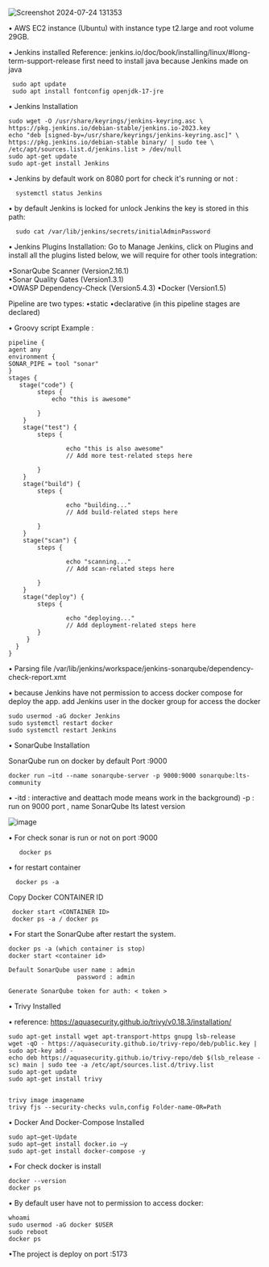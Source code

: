 ![Screenshot 2024-07-24 131353](https://github.com/user-attachments/assets/8b910df9-c00d-4cab-9b15-31ece67f0159)

• AWS EC2 instance (Ubuntu) with instance type t2.large and root volume 29GB.

• Jenkins installed
    Reference:  jenkins.io/doc/book/installing/linux/#long-term-support-release 
    first need to install java because Jenkins made on java
    
     sudo apt update
     sudo apt install fontconfig openjdk-17-jre


• Jenkins Installation

    sudo wget -O /usr/share/keyrings/jenkins-keyring.asc \
    https://pkg.jenkins.io/debian-stable/jenkins.io-2023.key
    echo "deb [signed-by=/usr/share/keyrings/jenkins-keyring.asc]" \
    https://pkg.jenkins.io/debian-stable binary/ | sudo tee \
    /etc/apt/sources.list.d/jenkins.list > /dev/null
    sudo apt-get update
    sudo apt-get install Jenkins

• Jenkins by default work on 8080 port
  for check it's running or not :

      systemctl status Jenkins

• by default Jenkins is locked 
  for unlock Jenkins the key is stored in this path:

      sudo cat /var/lib/jenkins/secrets/initialAdminPassword


• Jenkins Plugins Installation:
   Go to Manage Jenkins, click on Plugins and install all the plugins listed below, we will require for other tools integration:

   •SonarQube Scanner (Version2.16.1)  
   •Sonar Quality Gates (Version1.3.1)  
   •OWASP Dependency-Check (Version5.4.3)
   •Docker (Version1.5)


   Pipeline are two types:
   •static
   •declarative (in this pipeline stages are declared) 




• Groovy script Example :

    pipeline {
    agent any
    environment {
    SONAR_PIPE = tool "sonar"
    }
    stages {
       stage("code") {   
            steps {    
                echo "this is awesome"
                
            }
        }
        stage("test") {
            steps {
                
                    echo "this is also awesome"
                    // Add more test-related steps here
             
            }
        }
        stage("build") {
            steps {
              
                    echo "building..."
                    // Add build-related steps here
              
            }
        }
        stage("scan") {
            steps {
               
                    echo "scanning..."
                    // Add scan-related steps here
                
            }
        }
        stage("deploy") {
            steps {  
              
                    echo "deploying..."
                    // Add deployment-related steps here
            }
         }
      }
    }




• Parsing file /var/lib/jenkins/workspace/jenkins-sonarqube/dependency-check-report.xmt

  • because Jenkins have not permission to access docker compose for deploy the app.
    add Jenkins user in the docker group for access the docker 

    sudo usermod -aG docker Jenkins
    sudo systemctl restart docker
    sudo systemctl restart Jenkins





• SonarQube Installation

   SonarQube run on docker by default Port :9000 
   
    docker run —itd --name sonarqube-server -p 9000:9000 sonarqube:lts-community
                
   • -itd : interactive and deattach mode means work in the background)
   -p : run on 9000 port , name SonarQube lts latest version 

![image](https://github.com/user-attachments/assets/b2f3ca21-1192-42a1-b23c-7628a455136e)

   
• For check sonar is run or not on port :9000
       
       docker ps 
• for restart container 

      docker ps -a
Copy Docker CONTAINER ID   
       
     docker start <CONTAINER ID>
     docker ps -a / docker ps

• For start the SonarQube after restart the system.

    docker ps -a (which container is stop)
    docker start <container id>
   
    Default SonarQube user name : admin
                       password : admin

    Generate SonarQube token for auth: < token >



• Trivy Installed 

• reference: https://aquasecurity.github.io/trivy/v0.18.3/installation/

    sudo apt-get install wget apt-transport-https gnupg lsb-release
    wget -qO - https://aquasecurity.github.io/trivy-repo/deb/public.key | sudo apt-key add -
    echo deb https://aquasecurity.github.io/trivy-repo/deb $(lsb_release -sc) main | sudo tee -a /etc/apt/sources.list.d/trivy.list
    sudo apt-get update
    sudo apt-get install trivy


    trivy image imagename
    trivy fjs --security-checks vuln,config Folder-name-OR=Path



• Docker And Docker-Compose Installed

    sudo apt—get-Update
    sudo apt—get install docker.io —y
    sudo apt-get install docker-compose -y

• For check docker is install

    docker --version
    docker ps
    
• By default user have not to permission to access docker:

    whoami
    sudo usermod -aG docker $USER
    sudo reboot 
    docker ps 

•The project is deploy on port :5173
